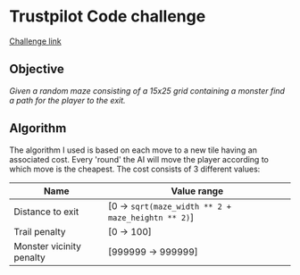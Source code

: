 # Trustpilot Code challenge
[Challenge link](https://ponychallenge.trustpilot.com/index.html)

## Objective
*Given a random maze consisting of a 15x25 grid containing a monster find a path for the player to the exit.*

## Algorithm
The algorithm I used is based on each move to a new tile having an associated cost. Every 'round' the AI will move the player according to which move is the cheapest.
The cost consists of 3 different values:

| Name                     | Value range                                          	 |
| ------------------------ | ------------------------------------------------------- |
| Distance to exit         | \[0 -> `sqrt(maze_width ** 2 + maze_heightn ** 2)`\]    |
| Trail penalty            | \[0 -> 100\]                                            |
| Monster vicinity penalty | \[999999 -> 999999\]                                    |
